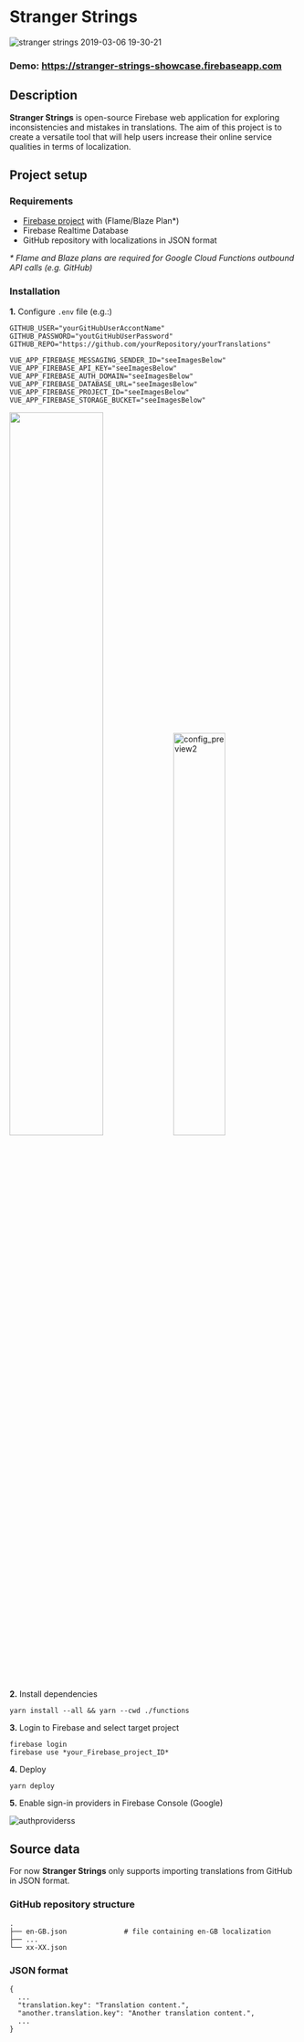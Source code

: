 # Stranger Strings

![stranger strings 2019-03-06 19-30-21](https://user-images.githubusercontent.com/26377907/53920407-526d0480-406d-11e9-856d-1a8c3711e5ef.png)
### Demo: <https://stranger-strings-showcase.firebaseapp.com> 
## Description
**Stranger Strings** is open-source Firebase web application for exploring inconsistencies and
 mistakes in translations.  The aim of this project is to create a versatile tool that will help
  users increase their online service qualities in terms of localization.

## Project setup
### Requirements
* [Firebase project](https://console.firebase.google.com) with (Flame/Blaze Plan*)
* Firebase Realtime Database
* GitHub repository with localizations in JSON format

*\* Flame and Blaze plans are required for Google Cloud Functions outbound API calls (e.g. GitHub)* 

### Installation
**1.** Configure ``.env`` file (e.g.:)
```
GITHUB_USER="yourGitHubUserAccontName"
GITHUB_PASSWORD="youtGitHubUserPassword"
GITHUB_REPO="https://github.com/yourRepository/yourTranslations"

VUE_APP_FIREBASE_MESSAGING_SENDER_ID="seeImagesBelow"
VUE_APP_FIREBASE_API_KEY="seeImagesBelow"
VUE_APP_FIREBASE_AUTH_DOMAIN="seeImagesBelow"
VUE_APP_FIREBASE_DATABASE_URL="seeImagesBelow"
VUE_APP_FIREBASE_PROJECT_ID="seeImagesBelow"
VUE_APP_FIREBASE_STORAGE_BUCKET="seeImagesBelow"
```
<img width="57%" src="https://user-images.githubusercontent.com/26377907/46346735-596c9280-c649-11e8-8750-63364380e73d.png"><img width="42.5%" alt="config_preview2" src="https://user-images.githubusercontent.com/26377907/46346761-6e492600-c649-11e8-9f4e-32a9404daf45.png">

**2.** Install dependencies
```
yarn install --all && yarn --cwd ./functions
```
**3.** Login to Firebase and select target project
```
firebase login
firebase use *your_Firebase_project_ID*
```
**4.** Deploy
```
yarn deploy
```
**5.** Enable sign-in providers in Firebase Console (Google)

![authproviderss](https://user-images.githubusercontent.com/26377907/50009509-76153700-ffb7-11e8-9666-224da7c46ca9.gif)

## Source data
For now **Stranger Strings** only supports importing translations from GitHub in JSON format.

### GitHub repository structure
```
.
├── en-GB.json              # file containing en-GB localization
├── ...
└── xx-XX.json
```
### JSON format
```
{
  ...
  "translation.key": "Translation content.",
  "another.translation.key": "Another translation content.",
  ...
}
```

